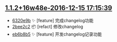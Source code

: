 [1.1.2+16w48e-2016-12-15 17:15:39](../../releases/tag/1.1.2+16w48e)
-------------------------------------------------------------------

- [6320e9b](../../commit/6320e9b) ✨  [feature] 完成changelog功能
- [2bee2c2](../../commit/2bee2c2) 📦  [refact] 修改changelog
- [eb6b8b5](../../commit/eb6b8b5) ✨  [feature] 开发changelog记录功能
